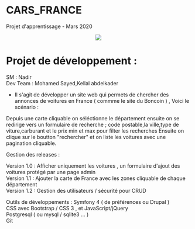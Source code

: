 # CARS_FRANCE
Projet d'apprentissage - Mars 2020 

<p align="center">
<img src="https://i.imgur.com/EjtkeO2.png" />
  </p>

Projet de développement : 
===
SM       : Nadir <br/>
Dev Team : Mohamed Sayed,Kellal abdelkader <br/>


- Il s'agit de développer un site web qui permets de chercher des annonces de voitures 
en France ( commme le site du Boncoin ) , 
Voici le scénario : 

Depuis une carte cliquable on séléctionne le département ensuite on se redirige vers un formulaire 
de recherche  ; 
code postable,la ville,type de viture,carburant et le prix min et max pour filter les recherches 
Ensuite on clique sur le boutton "rechercher" et on liste les voitures avec une pagination cliquable.

Gestion des releases : 

Version 1.0 : Afficher uniquement les voitures , un formulaire d'ajout des voitures protégé par une page admin<br/>
Version 1.1 : Ajouter la carte de France avec les zones cliquable de chaque département <br/>
Version 1.2 : Gestion des utilisateurs / sécurité pour CRUD <br/>

Outils de développements : 
Symfony 4 ( de préférences ou Drupal ) <br/> 
CSS avec Bootstrap / CSS 3 , et JavaScript/jQuery <br/>
Postgresql ( ou mysql / sqlite3 ... ) <br/>
Git
